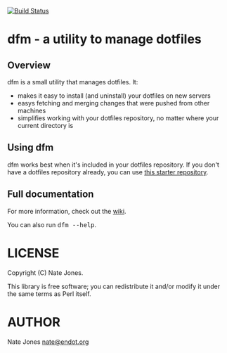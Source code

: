 [![Build Status](https://secure.travis-ci.org/justone/dfm.png?branch=master)](http://travis-ci.org/justone/dfm/)

# dfm - a utility to manage dotfiles

## Overview

dfm is a small utility that manages dotfiles.  It:

* makes it easy to install (and uninstall) your dotfiles on new servers
* easys fetching and merging changes that were pushed from other machines
* simplifies working with your dotfiles repository, no matter where your current directory is

## Using dfm

dfm works best when it's included in your dotfiles repository.  If you don't
have a dotfiles repository already, you can use [this starter
repository](https://github.com/justone/dotfiles).

## Full documentation

For more information, check out the [wiki](http://github.com/justone/dotfiles/wiki).

You can also run <tt>dfm \--help</tt>.

# LICENSE

Copyright (C) Nate Jones.

This library is free software; you can redistribute it and/or modify
it under the same terms as Perl itself.

# AUTHOR

Nate Jones <nate@endot.org>
